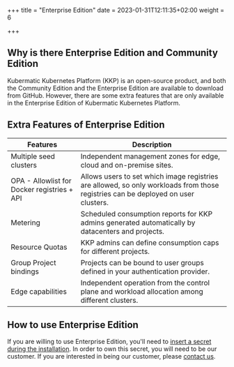 
+++
title = "Enterprise Edition"
date = 2023-01-31T12:11:35+02:00
weight = 6

+++

## Why is there Enterprise Edition and Community Edition

Kubermatic Kubernetes Platform (KKP) is an open-source product, and both the Community Edition and the Enterprise Edition are available to download from GitHub. However, there are some extra features that are only available in the Enterprise Edition of Kubermatic Kubernetes Platform.

## Extra Features of Enterprise Edition

| Features                                    | Description                                                                                                                       |
| ------------------------------------------- | --------------------------------------------------------------------------------------------------------------------------------- |
| Multiple seed clusters                      | Independent management zones for edge, cloud and on-premise sites.                                                                |
| OPA - Allowlist for Docker registries + API | Allows users to set which image registries are allowed, so only workloads from those registries can be deployed on user clusters. |
| Metering                                    | Scheduled consumption reports for KKP admins generated automatically by datacenters and projects.                                 |
| Resource Quotas                             | KKP admins can define consumption caps for different projects.                                                                    |
| Group Project bindings                      | Projects can be bound to user groups defined in your authentication provider.                                                     |
| Edge capabilities                           | Independent operation from the control plane and workload allocation among different clusters.                                    |

## How to use Enterprise Edition

If you are willing to use Enterprise Edition, you'll need to [insert a secret during the installation](/kubermatic/main/installation/install-kkp-ee/). In order to own this secret, you will need to be our customer. If you are interested in being our customer, please [contact us](https://www.kubermatic.com/contact-us/).
